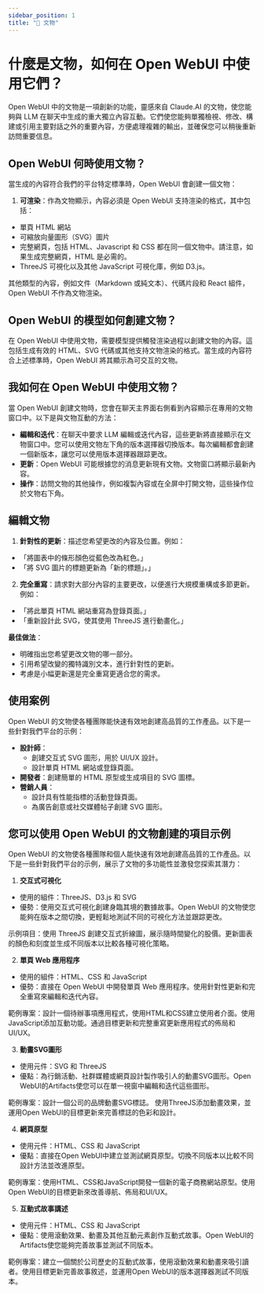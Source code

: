```yaml
---
sidebar_position: 1
title: "🏺 文物"
---
```



# 什麼是文物，如何在 Open WebUI 中使用它們？

Open WebUI 中的文物是一項創新的功能，靈感來自 Claude.AI 的文物，使您能夠與 LLM 在聊天中生成的重大獨立內容互動。它們使您能夠單獨檢視、修改、構建或引用主要對話之外的重要內容，方便處理複雜的輸出，並確保您可以稍後重新訪問重要信息。

## Open WebUI 何時使用文物？

當生成的內容符合我們的平台特定標準時，Open WebUI 會創建一個文物：

1. **可渲染**：作為文物顯示，內容必須是 Open WebUI 支持渲染的格式，其中包括：

* 單頁 HTML 網站
* 可縮放向量圖形（SVG）圖片
* 完整網頁，包括 HTML、Javascript 和 CSS 都在同一個文物中。請注意，如果生成完整網頁，HTML 是必需的。
* ThreeJS 可視化以及其他 JavaScript 可視化庫，例如 D3.js。

其他類型的內容，例如文件（Markdown 或純文本）、代碼片段和 React 組件，Open WebUI 不作為文物渲染。

## Open WebUI 的模型如何創建文物？

在 Open WebUI 中使用文物，需要模型提供觸發渲染過程以創建文物的內容。這包括生成有效的 HTML、SVG 代碼或其他支持文物渲染的格式。當生成的內容符合上述標準時，Open WebUI 將其顯示為可交互的文物。

## 我如何在 Open WebUI 中使用文物？

當 Open WebUI 創建文物時，您會在聊天主界面右側看到內容顯示在專用的文物窗口中。以下是與文物互動的方法：

* **編輯和迭代**：在聊天中要求 LLM 編輯或迭代內容，這些更新將直接顯示在文物窗口中。您可以使用文物左下角的版本選擇器切換版本。每次編輯都會創建一個新版本，讓您可以使用版本選擇器跟踪更改。
* **更新**：Open WebUI 可能根據您的消息更新現有文物。文物窗口將顯示最新內容。
* **操作**：訪問文物的其他操作，例如複製內容或在全屏中打開文物，這些操作位於文物右下角。

## 編輯文物

1. **針對性的更新**：描述您希望更改的內容及位置。例如：

* 「將圖表中的條形顏色從藍色改為紅色。」
* 「將 SVG 圖片的標題更新為「新的標題」。」

2. **完全重寫**：請求對大部分內容的主要更改，以便進行大規模重構或多節更新。例如：

* 「將此單頁 HTML 網站重寫為登錄頁面。」
* 「重新設計此 SVG，使其使用 ThreeJS 進行動畫化。」

**最佳做法**：

* 明確指出您希望更改文物的哪一部分。
* 引用希望改變的獨特識別文本，進行針對性的更新。
* 考慮是小幅更新還是完全重寫更適合您的需求。

## 使用案例

Open WebUI 的文物使各種團隊能快速有效地創建高品質的工作產品。以下是一些針對我們平台的示例：

* **設計師**：
  * 創建交互式 SVG 圖形，用於 UI/UX 設計。
  * 設計單頁 HTML 網站或登錄頁面。
* **開發者**：創建簡單的 HTML 原型或生成項目的 SVG 圖標。
* **營銷人員**：
  * 設計具有性能指標的活動登錄頁面。
  * 為廣告創意或社交媒體帖子創建 SVG 圖形。

## 您可以使用 Open WebUI 的文物創建的項目示例

Open WebUI 的文物使各種團隊和個人能快速有效地創建高品質的工作產品。以下是一些針對我們平台的示例，展示了文物的多功能性並激發您探索其潛力：

1. **交互式可視化**

* 使用的組件：ThreeJS、D3.js 和 SVG
* 優勢：使用交互式可視化創建身臨其境的數據故事。Open WebUI 的文物使您能夠在版本之間切換，更輕鬆地測試不同的可視化方法並跟踪更改。

示例項目：使用 ThreeJS 創建交互式折線圖，展示隨時間變化的股價。更新圖表的顏色和刻度並生成不同版本以比較各種可視化策略。

2. **單頁 Web 應用程序**

* 使用的組件：HTML、CSS 和 JavaScript
* 優勢：直接在 Open WebUI 中開發單頁 Web 應用程序。使用針對性更新和完全重寫來編輯和迭代內容。

範例專案：設計一個待辦事項應用程式，使用HTML和CSS建立使用者介面。使用JavaScript添加互動功能。通過目標更新和完整重寫更新應用程式的佈局和UI/UX。

3. **動畫SVG圖形**

* 使用元件：SVG 和 ThreeJS
* 優點：為行銷活動、社群媒體或網頁設計製作吸引人的動畫SVG圖形。Open WebUI的Artifacts使您可以在單一視窗中編輯和迭代這些圖形。

範例專案：設計一個公司的品牌動畫SVG標誌。 使用ThreeJS添加動畫效果，並運用Open WebUI的目標更新來完善標誌的色彩和設計。

4. **網頁原型**

* 使用元件：HTML、CSS 和 JavaScript
* 優點：直接在Open WebUI中建立並測試網頁原型。切換不同版本以比較不同設計方法並改進原型。

範例專案：使用HTML、CSS和JavaScript開發一個新的電子商務網站原型。使用Open WebUI的目標更新來改善導航、佈局和UI/UX。

5. **互動式故事講述**

* 使用元件：HTML、CSS 和 JavaScript
* 優點：使用滾動效果、動畫及其他互動元素創作互動式故事。Open WebUI的Artifacts使您能夠完善故事並測試不同版本。

範例專案：建立一個關於公司歷史的互動式故事，使用滾動效果和動畫來吸引讀者。使用目標更新完善故事敘述，並運用Open WebUI的版本選擇器測試不同版本。
